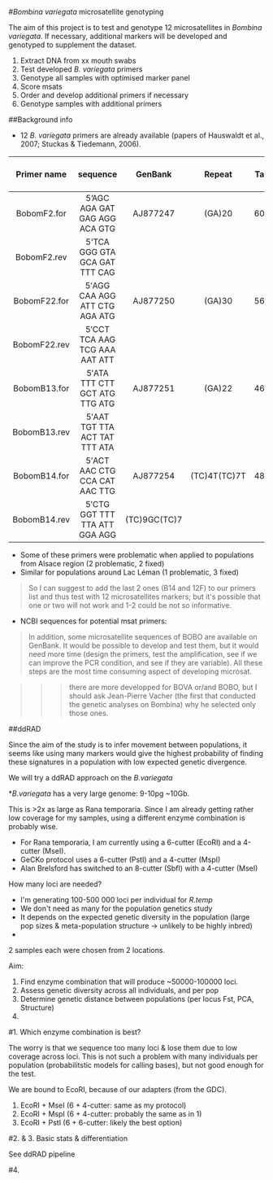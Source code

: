 #*Bombina variegata* microsatellite genotyping

The aim of this project is to test and genotype 12 microsatellites in *Bombina variegata*. If necessary, additional markers will be developed and genotyped to supplement the dataset. 

1. Extract DNA from xx mouth swabs
2. Test developed *B. variegata* primers
3. Genotype all samples with optimised marker panel
4. Score msats
5. Order and develop additional primers if necessary
6. Genotype samples with additional primers



##Background info

- 12 *B. variegata* primers are already available
(papers of Hauswaldt et
al., 2007; Stuckas & Tiedemann, 2006).

Primer name |sequence | GenBank| Repeat| Ta| Allele size in *B.variegata*|Ref
:--:|:--:|:--:|:--:|:--:|:--:|:--:
BobomF2.for|5’AGC AGA GAT GAG AGG ACA GTG|AJ877247 |(GA)20|60|480, 456| Hauswaldt *et al*. 2007
BobomF2.rev|5’TCA GGG GTA GCA GAT TTT CAG||||
BobomF22.for |5′AGG CAA AGG ATT CTG AGA ATG|AJ877250| (GA)30|56| 132| Hauswaldt *et al.* 2007
BobomF22.rev| 5′CCT TCA AAG TCG AAA AAT ATT||||
BobomB13.for| 5′ATA TTT CTT GCT ATG TTG ATG|AJ877251| (GA)22|46 |126, 134|Hauswaldt *et al.* 2007
BobomB13.rev| 5′AAT TGT TTA ACT TAT TTT ATA||||
BobomB14.for| 5′ACT AAC CTG CCA CAT AAC TTG|AJ877254| (TC)4T(TC)7T|48| 184, 186
BobomB14.rev| 5′CTG GGT TTT TTA ATT GGA AGG| (TC)9GC(TC)7||||

- Some of these primers were problematic when applied to populations from Alsace region (2 problematic, 2 fixed)
- Similar for populations around Lac Léman (1 problematic, 3 fixed)

> So I can suggest to add the last 2 ones (B14 and 12F) to our primers list
and thus test with 12 microsatellites markers; but it's possible that one or
two will not work and 1-2 could be not so informative.

- NCBI sequences for potential msat primers: 

> In addition, some microsatellite sequences of BOBO are available on
GenBank. It would be possible to develop and test them, but it would need
more time (design the primers, test the amplification, see if we can improve
the PCR condition, and see if they are variable). All these steps are the
most time consuming aspect of developing microsat.

>>> there are more developped for BOVA or/and BOBO, but I should ask
Jean-Pierre Vacher (the first that conducted the genetic analyses on
Bombina) why he selected only those ones.


##ddRAD

Since the aim of the study is to infer movement between populations, it seems like using many markers would give the highest probability of finding these signatures in a population with low expected genetic divergence. 

We will try a ddRAD approach on the *B.variegata*

**B.variegata* has a very large genome: 9-10pg ~10Gb.

This is >2x as large as Rana temporaria. Since I am already getting rather low coverage for my samples, using a different enzyme combination is probably wise. 

- For Rana temporaria, I am currently using a 6-cutter (EcoRI) and a 4-cutter (MseI). 
- GeCKo protocol uses a 6-cutter (PstI) and a 4-cutter (MspI)
- Alan Brelsford has switched to an 8-cutter (SbfI) with a 4-cutter (MseI)


How many loci are needed? 

- I'm generating 100-500 000 loci per individual for *R.temp*
- We don't need as many for the population genetics study
- It depends on the expected genetic diversity in the population (large pop sizes & meta-population structure -> unlikely to be highly inbred)
- 

2 samples each were chosen from 2 locations. 

Aim: 

1. Find enzyme combination that will produce ~50000-100000 loci. 
2. Assess genetic diversity across all individuals, and per pop
3. Determine genetic distance between populations (per locus Fst, PCA, Structure)
4. 


#1. Which enzyme combination is best?

The worry is that we sequence too many loci & lose them due to low coverage across loci. This is not such a problem with many individuals per population (probabilitstic models for calling bases), but not good enough for the test. 

We are bound to EcoRI, because of our adapters (from the GDC). 

1. EcoRI + MseI (6 + 4-cutter: same as my protocol)
2. EcoRI + MspI (6 + 4-cutter: probably the same as in 1)
3. EcoRI + PstI (6 + 6-cutter: likely the best option)

#2. & 3. Basic stats & differentiation

See ddRAD pipeline

#4. 
